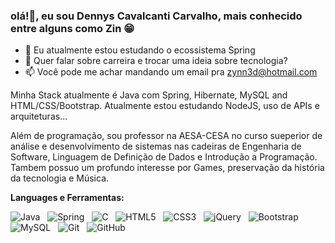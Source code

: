 ### olá!👋, eu sou Dennys Cavalcanti Carvalho, mais conhecido entre alguns como Zin 😁

- 🔭 Eu atualmente estou estudando o ecossistema Spring
- 💬 Quer falar sobre carreira e trocar uma ideia sobre tecnologia? 
- 📫 Você pode me achar mandando um email pra zynn3d@hotmail.com

Minha Stack atualmente é Java com Spring, Hibernate, MySQL and HTML/CSS/Bootstrap. 
Atualmente estou estudando NodeJS, uso de APIs e arquiteturas... 

Além de programação, sou professor na AESA-CESA no curso sueperior de análise e desenvolvimento de sistemas nas cadeiras de Engenharia de Software, Linguagem de Definição de Dados e Introdução a Programação.
Tambem possuo um profundo interesse por Games, preservação da história da tecnologia e Música.

**Languages e Ferramentas:** 

![Java](https://img.shields.io/badge/-Java-black?logo=java&style=social)&nbsp;&nbsp;
![Spring](https://img.shields.io/badge/-Spring%20Framework-black?logo=spring&style=social)&nbsp;&nbsp;
![C](https://img.shields.io/badge/-C-black?logo=c&style=social)&nbsp;&nbsp;
![HTML5](https://img.shields.io/badge/-HTML5-black?logo=html5&style=social)&nbsp;&nbsp;
![CSS3](https://img.shields.io/badge/-CSS3-black?logo=css3&style=social)&nbsp;&nbsp;
![jQuery](https://img.shields.io/badge/-jQuery-black?logo=jquery&style=social)&nbsp;&nbsp;
![Bootstrap](https://img.shields.io/badge/-Bootstrap-black?logo=bootstrap&style=social)&nbsp;&nbsp;
![MySQL](https://img.shields.io/badge/-MySQL-black?logo=mysql&style=social)&nbsp;&nbsp;
![Git](https://img.shields.io/badge/-Git-black?logo=git&style=social)&nbsp;&nbsp;
![GitHub](https://img.shields.io/badge/-GitHub-black?logo=github&style=social)&nbsp;&nbsp;

